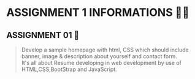 # ASSIGNMENT 1 INFORMATIONS 📃📃

## ASSIGNMENT 01 🎯

> Develop a sample homepage with html, CSS which should include banner, image & description about yourself
and contact form.<br>
> It's all about Resume developing in web development by use of HTML,CSS,BootStrap and JavaScript.

